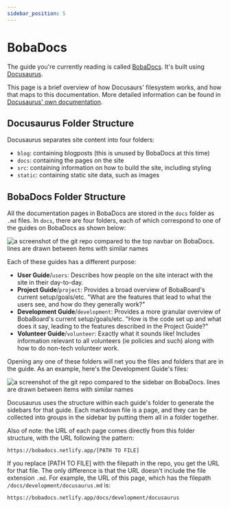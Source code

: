 ```yaml
---
sidebar_position: 5
---
```


# BobaDocs

The guide you're currently reading is called [BobaDocs](https://github.com/essential-randomness/bobadocs). It's built using [Docusaurus](https://docusaurus.io/).

This page is a brief overview of how Docusaurs' filesystem works, and how that maps to this documentation. More detailed information can be found in [Docusaurus' own documentation](https://docusaurus.io/docs/).

## Docusaurus Folder Structure

Docusaurus separates site content into four folders:

- `blog`: containing blogposts (this is unused by BobaDocs at this time)
- `docs`: containing the pages on the site
- `src`: containing information on how to build the site, including styling
- `static`: containing static site data, such as images

## BobaDocs Folder Structure

All the documentation pages in BobaDocs are stored in the `docs` folder as `.md` files. In `docs`, there are four folders, each of which correspond to one of the guides on BobaDocs as shown below:

![a screenshot of the git repo compared to the top navbar on BobaDocs. lines are drawn between items with similar names](/img/volunteer/bobadocsnav4.jpg)

Each of these guides has a different purpose:

- **User Guide**/`users`: Describes how people on the site interact with the site in their day-to-day.
- **Project Guide**/`project`: Provides a broad overview of BobaBoard's current setup/goals/etc. "What are the features that lead to what the users see, and how do they generally work?"
- **Development Guide**/`development`: Provides a more granular overview of BobaBoard's current setup/goals/etc. "How is the code set up and what does it say, leading to the features described in the Project Guide?"
- **Volunteer Guide**/`volunteer`: Exactly what it sounds like! Includes information relevant to all volunteers (ie policies and such) along with how to do non-tech volunteer work.

Opening any one of these folders will net you the files and folders that are in the guide. As an example, here's the Development Guide's files:

![a screenshot of the git repo compared to the sidebar on BobaDocs. lines are drawn between items with similar names](/img/volunteer/bobadocsnav2.jpg)

Docusaurus uses the structure within each guide's folder to generate the sidebars for that guide. Each markdown file is a page, and they can be collected into groups in the sidebar by putting them all in a folder together.

Also of note: the URL of each page comes directly from this folder structure, with the URL following the pattern:

```
https://bobadocs.netlify.app/[PATH TO FILE]
```

If you replace \[PATH TO FILE] with the filepath in the repo, you get the URL for that file. The only difference is that the URL doesn't include the file extension `.md`. For example, the URL of this page, which has the filepath `/docs/development/docusaurus.md` is:

```
https://bobadocs.netlify.app/docs/development/docusaurus
```
